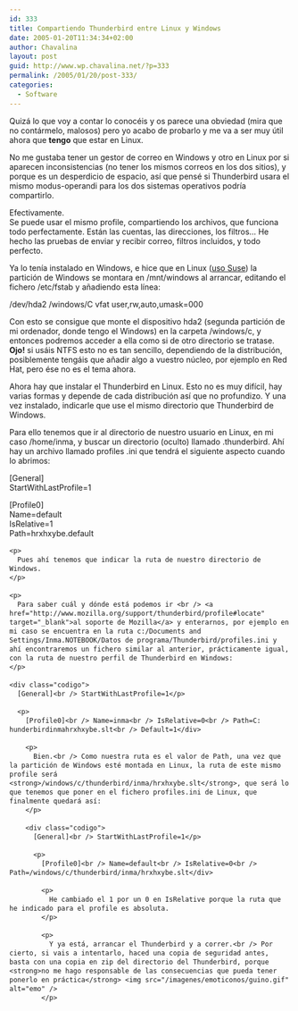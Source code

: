 ```yaml
---
id: 333
title: Compartiendo Thunderbird entre Linux y Windows
date: 2005-01-20T11:34:34+02:00
author: Chavalina
layout: post
guid: http://www.wp.chavalina.net/?p=333
permalink: /2005/01/20/post-333/
categories:
  - Software
---
```

Quizá lo que voy a contar lo conocéis y os parece una obviedad (mira que no contármelo, malosos) pero yo acabo de probarlo y me va a ser muy útil ahora que **tengo** que estar en Linux.

No me gustaba tener un gestor de correo en Windows y otro en Linux por si aparecen inconsistencias (no tener los mismos correos en los dos sitios), y porque es un desperdicio de espacio, así que pensé si Thunderbird usara el mismo modus-operandi para los dos sistemas operativos podría compartirlo.

Efectivamente.  
Se puede usar el mismo profile, compartiendo los archivos, que funciona todo perfectamente. Están las cuentas, las direcciones, los filtros… He hecho las pruebas de enviar y recibir correo, filtros incluidos, y todo perfecto.

Ya lo tenía instalado en Windows, e hice que en Linux (<a href="http://www.chavalina.net/comentar.php?idpost=230&#038;q=" target="_blank">uso Suse</a>) la partición de Windows se montara en /mnt/windows al arrancar, editando el fichero /etc/fstab y añadiendo esta línea:

<div class="codigo">
  /dev/hda2 /windows/C vfat user,rw,auto,umask=000
</div>

Con esto se consigue que monte el dispositivo hda2 (segunda partición de mi ordenador, donde tengo el Windows) en la carpeta /windows/c, y entonces podremos acceder a ella como si de otro directorio se tratase.  
**Ojo!** si usáis NTFS esto no es tan sencillo, dependiendo de la distribución, posiblemente tengáis que añadir algo a vuestro núcleo, por ejemplo en Red Hat, pero ése no es el tema ahora.

Ahora hay que instalar el Thunderbird en Linux. Esto no es muy difícil, hay varias formas y depende de cada distribución así que no profundizo. Y una vez instalado, indicarle que use el mismo directorio que Thunderbird de Windows.

Para ello tenemos que ir al directorio de nuestro usuario en Linux, en mi caso /home/inma, y buscar un directorio (oculto) llamado .thunderbird. Ahí hay un archivo llamado profiles .ini que tendrá el siguiente aspecto cuando lo abrimos:

<div class="codigo">
  [General]<br /> StartWithLastProfile=1</p> 
  
  <p>
    [Profile0]<br /> Name=default<br /> IsRelative=1<br /> Path=hrxhxybe.default</div> 
    
    <p>
      Pues ahí tenemos que indicar la ruta de nuestro directorio de Windows.
    </p>
    
    <p>
      Para saber cuál y dónde está podemos ir <br /> <a href="http://www.mozilla.org/support/thunderbird/profile#locate" target="_blank">al soporte de Mozilla</a> y enterarnos, por ejemplo en mi caso se encuentra en la ruta c:/Documents and Settings/Inma.NOTEBOOK/Datos de programa/Thunderbird/profiles.ini y ahí encontraremos un fichero similar al anterior, prácticamente igual, con la ruta de nuestro perfil de Thunderbird en Windows:
    </p>
    
    <div class="codigo">
      [General]<br /> StartWithLastProfile=1</p> 
      
      <p>
        [Profile0]<br /> Name=inma<br /> IsRelative=0<br /> Path=C: hunderbirdinmahrxhxybe.slt<br /> Default=1</div> 
        
        <p>
          Bien.<br /> Como nuestra ruta es el valor de Path, una vez que la partición de Windows esté montada en Linux, la ruta de este mismo profile será <strong>/windows/c/thunderbird/inma/hrxhxybe.slt</strong>, que será lo que tenemos que poner en el fichero profiles.ini de Linux, que finalmente quedará así:
        </p>
        
        <div class="codigo">
          [General]<br /> StartWithLastProfile=1</p> 
          
          <p>
            [Profile0]<br /> Name=default<br /> IsRelative=0<br /> Path=/windows/c/thunderbird/inma/hrxhxybe.slt</div> 
            
            <p>
              He cambiado el 1 por un 0 en IsRelative porque la ruta que he indicado para el profile es absoluta.
            </p>
            
            <p>
              Y ya está, arrancar el Thunderbird y a correr.<br /> Por cierto, si vais a intentarlo, haced una copia de seguridad antes, basta con una copia en zip del directorio del Thunderbird, porque <strong>no me hago responsable de las consecuencias que pueda tener ponerlo en práctica</strong> <img src="/imagenes/emoticonos/guino.gif" alt="emo" />
            </p>